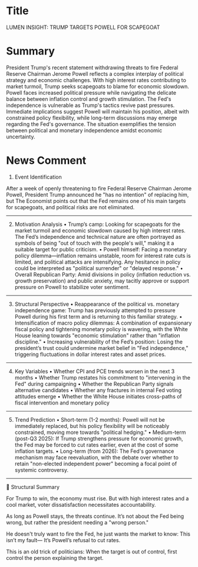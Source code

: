 # Title
LUMEN INSIGHT: TRUMP TARGETS POWELL FOR SCAPEGOAT

# Summary
President Trump's recent statement withdrawing threats to fire Federal Reserve Chairman Jerome Powell reflects a complex interplay of political strategy and economic challenges. With high interest rates contributing to market turmoil, Trump seeks scapegoats to blame for economic slowdown. Powell faces increased political pressure while navigating the delicate balance between inflation control and growth stimulation. The Fed's independence is vulnerable as Trump's tactics revive past pressures. Immediate implications suggest Powell will maintain his position, albeit with constrained policy flexibility, while long-term discussions may emerge regarding the Fed's governance. The situation exemplifies the tension between political and monetary independence amidst economic uncertainty.

# News Comment
1. Event Identification

After a week of openly threatening to fire Federal Reserve Chairman Jerome Powell, President Trump announced he "has no intention" of replacing him, but The Economist points out that the Fed remains one of his main targets for scapegoats, and political risks are not eliminated.

---

2. Motivation Analysis
   • Trump’s camp: Looking for scapegoats for the market turmoil and economic slowdown caused by high interest rates. The Fed’s independence and technical nature are often portrayed as symbols of being "out of touch with the people's will," making it a suitable target for public criticism.
   • Powell himself: Facing a monetary policy dilemma—inflation remains unstable, room for interest rate cuts is limited, and political attacks are intensifying. Any hesitance in policy could be interpreted as "political surrender" or "delayed response."
   • Overall Republican Party: Amid divisions in policy (inflation reduction vs. growth preservation) and public anxiety, may tacitly approve or support pressure on Powell to stabilize voter sentiment.

---

3. Structural Perspective
   • Reappearance of the political vs. monetary independence game: Trump has previously attempted to pressure Powell during his first term and is returning to this familiar strategy.
   • Intensification of macro policy dilemmas: A combination of expansionary fiscal policy and tightening monetary policy is wavering, with the White House leaning towards "economic stimulation" rather than "inflation discipline."
   • Increasing vulnerability of the Fed’s position: Losing the president’s trust could undermine market belief in "Fed independence," triggering fluctuations in dollar interest rates and asset prices.

---

4. Key Variables
   • Whether CPI and PCE trends worsen in the next 3 months
   • Whether Trump restates his commitment to "intervening in the Fed" during campaigning
   • Whether the Republican Party signals alternative candidates
   • Whether any fractures in internal Fed voting attitudes emerge
   • Whether the White House initiates cross-paths of fiscal intervention and monetary policy

---

5. Trend Prediction
   • Short-term (1-2 months): Powell will not be immediately replaced, but his policy flexibility will be noticeably constrained, moving more towards "political hedging."
   • Medium-term (post-Q3 2025): If Trump strengthens pressure for economic growth, the Fed may be forced to cut rates earlier, even at the cost of some inflation targets.
   • Long-term (from 2026): The Fed's governance mechanism may face reevaluation, with the debate over whether to retain "non-elected independent power" becoming a focal point of systemic controversy.

---

🧩 Structural Summary

For Trump to win, the economy must rise. 
But with high interest rates and a cool market, voter dissatisfaction necessitates accountability.

As long as Powell stays, the threats continue. 
It’s not about the Fed being wrong, 
but rather the president needing a "wrong person."

He doesn't truly want to fire the Fed, 
he just wants the market to know: 
This isn’t my fault— 
It’s Powell’s refusal to cut rates.

This is an old trick of politicians: 
When the target is out of control, 
first control the person explaining the target.
